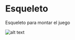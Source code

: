 # Esqueleto
Esqueleto para montar el juego


![alt text](<Juegos-red-2020/Esqueleto/JER/Assets/Jugar.png>)
